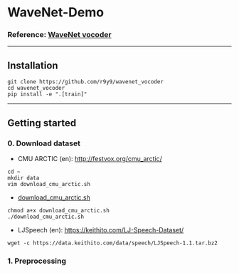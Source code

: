 # WaveNet-Demo

### Reference: [WaveNet vocoder](https://github.com/r9y9/wavenet_vocoder)

----
## Installation

```shell
git clone https://github.com/r9y9/wavenet_vocoder
cd wavenet_vocoder
pip install -e ".[train]"
```

----
## Getting started

### 0. Download dataset
  - CMU ARCTIC (en): http://festvox.org/cmu_arctic/

```shell
cd ~
mkdir data
vim download_cmu_arctic.sh
```

  - [download_cmu_arctic.sh](https://github.com/Eurus-Holmes/WaveNet-Demo/blob/master/download_cmu_arctic.sh)

```shell
chmod a+x download_cmu_arctic.sh
./download_cmu_arctic.sh
```

  - LJSpeech (en): https://keithito.com/LJ-Speech-Dataset/
  
```shell
wget -c https://data.keithito.com/data/speech/LJSpeech-1.1.tar.bz2

```

### 1. Preprocessing
